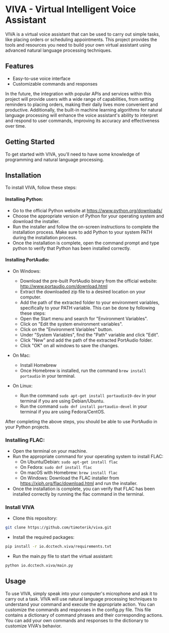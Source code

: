 # VIVA - Virtual Intelligent Voice Assistant

VIVA is a virtual voice assistant that can be used to carry out simple tasks, like placing orders or 
scheduling appointments. This project provides the tools and resources you need to build your own virtual assistant 
using advanced natural language processing techniques.

## Features

- Easy-to-use voice interface
- Customizable commands and responses

In the future, the integration with popular APIs and services within this project will provide users with a 
wide range of capabilities, from setting reminders to placing orders, making their daily lives more convenient and
productive. Additionally, the built-in machine learning algorithms for natural language processing will enhance 
the voice assistant's ability to interpret and respond to user commands, 
improving its accuracy and effectiveness over time.

## Getting Started
To get started with VIVA, you'll need to have some knowledge of programming and natural language processing. 

## Installation
To install VIVA, follow these steps:

#### Installing Python:
- Go to the official Python website at https://www.python.org/downloads/
- Choose the appropriate version of Python for your operating system and download the installer.
- Run the installer and follow the on-screen instructions to complete the installation process. Make sure to add 
Python to your system PATH during the installation process.
- Once the installation is complete, open the command prompt and type python to verify that Python has been installed correctly.

#### Installing PortAudio:

- On Windows:
  - Download the pre-built PortAudio binary from the official website: http://www.portaudio.com/download.html
  - Extract the downloaded zip file to a desired location on your computer.
  - Add the path of the extracted folder to your environment variables, specifically to your PATH variable. This can be done by following these steps:
  - Open the Start menu and search for "Environment Variables".
  - Click on "Edit the system environment variables".
  - Click on the "Environment Variables" button.
  - Under "System Variables", find the "Path" variable and click "Edit".
  - Click "New" and add the path of the extracted PortAudio folder.
  - Click "OK" on all windows to save the changes.
  
- On Mac:
  - Install Homebrew
  - Once Homebrew is installed, run the command ```brew install portaudio``` in your terminal.

- On Linux:
  - Run the command ```sudo apt-get install portaudio19-dev``` in your terminal if you are using Debian/Ubuntu.
  - Run the command ```sudo dnf install portaudio-devel``` in your terminal if you are using Fedora/CentOS.

After completing the above steps, you should be able to use PortAudio in your Python projects.



### Installing FLAC:
- Open the terminal on your machine.
- Run the appropriate command for your operating system to install FLAC:
  - On Ubuntu/Debian: ```sudo apt-get install flac```
  - On Fedora: ```sudo dnf install flac```
  - On macOS with Homebrew: ```brew install flac```
  - On Windows: Download the FLAC installer from https://xiph.org/flac/download.html and run the installer.
- Once the installation is complete, you can verify that FLAC has been installed correctly by running the flac command in the terminal.

### Install VIVA
- Clone this repository:
```sh
git clone https://github.com/timoterik/viva.git
```
- Install the required packages: 
```sh
pip install -r io.dcctech.viva/requirements.txt
```
- Run the main.py file to start the virtual assistant:
```sh
python io.dcctech.viva/main.py
```

## Usage
To use VIVA, simply speak into your computer's microphone and ask it to carry out a task. VIVA will use natural 
language processing techniques to understand your command and execute the appropriate action.
You can customize the commands and responses in the config.py file. This file contains a dictionary of command phrases 
and their corresponding actions. You can add your own commands and responses to the dictionary to customize VIVA's behavior.